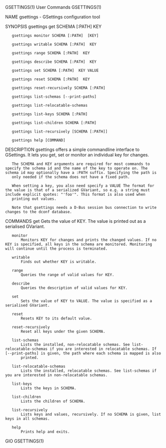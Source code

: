 GSETTINGS(1)                                                                                    User Commands                                                                                    GSETTINGS(1)

NAME
       gsettings - GSettings configuration tool

SYNOPSIS
       gsettings get SCHEMA [:PATH]  KEY

       gsettings monitor SCHEMA [:PATH]  [KEY]

       gsettings writable SCHEMA [:PATH]  KEY

       gsettings range SCHEMA [:PATH]  KEY

       gsettings describe SCHEMA [:PATH]  KEY

       gsettings set SCHEMA [:PATH]  KEY VALUE

       gsettings reset SCHEMA [:PATH]  KEY

       gsettings reset-recursively SCHEMA [:PATH]

       gsettings list-schemas [--print-paths]

       gsettings list-relocatable-schemas

       gsettings list-keys SCHEMA [:PATH]

       gsettings list-children SCHEMA [:PATH]

       gsettings list-recursively [SCHEMA [:PATH]]

       gsettings help [COMMAND]

DESCRIPTION
       gsettings offers a simple commandline interface to GSettings. It lets you get, set or monitor an individual key for changes.

       The SCHEMA and KEY arguments are required for most commands to specify the schema id and the name of the key to operate on. The schema id may optionally have a :PATH suffix. Specifying the path is
       only needed if the schema does not have a fixed path.

       When setting a key, you also need specify a VALUE The format for the value is that of a serialized GVariant, so e.g. a string must include explicit quotes: "'foo'". This format is also used when
       printing out values.

       Note that gsettings needs a D-Bus session bus connection to write changes to the dconf database.

COMMANDS
       get
           Gets the value of KEY. The value is printed out as a serialised GVariant.

       monitor
           Monitors KEY for changes and prints the changed values. If no KEY is specified, all keys in the schema are monitored. Monitoring will continue until the process is terminated.

       writable
           Finds out whether KEY is writable.

       range
           Queries the range of valid values for KEY.

       describe
           Queries the description of valid values for KEY.

       set
           Sets the value of KEY to VALUE. The value is specified as a serialised GVariant.

       reset
           Resets KEY to its default value.

       reset-recursively
           Reset all keys under the given SCHEMA.

       list-schemas
           Lists the installed, non-relocatable schemas. See list-relocatable-schemas if you are interested in relocatable schemas. If [--print-paths] is given, the path where each schema is mapped is also
           printed.

       list-relocatable-schemas
           Lists the installed, relocatable schemas. See list-schemas if you are interested in non-relocatable schemas.

       list-keys
           Lists the keys in SCHEMA.

       list-children
           Lists the children of SCHEMA.

       list-recursively
           Lists keys and values, recursively. If no SCHEMA is given, list keys in all schemas.

       help
           Prints help and exits.

GIO                                                                                                                                                                                              GSETTINGS(1)
